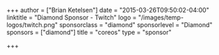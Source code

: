 +++
author = ["Brian Ketelsen"]
date = "2015-03-26T09:50:02-04:00"
linktitle = "Diamond Sponsor - Twitch"
logo = "/images/temp-logos/twitch.png"
sponsorclass = "diamond"
sponsorlevel = "Diamond"
sponsors = ["diamond"]
title = "coreos"
type = "sponsor"

+++

